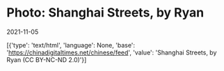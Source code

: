 # Photo: Shanghai Streets, by Ryan

2021-11-05

[{'type': 'text/html', 'language': None, 'base': 'https://chinadigitaltimes.net/chinese/feed', 'value': 'Shanghai Streets, by Ryan (CC BY-NC-ND 2.0)'}]